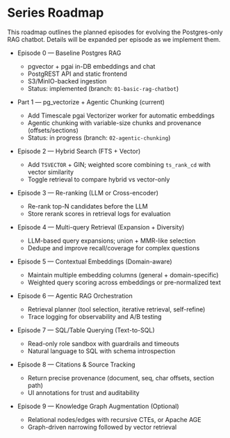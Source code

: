 # Series Roadmap

This roadmap outlines the planned episodes for evolving the Postgres-only RAG chatbot. Details will be expanded per episode as we implement them.

- Episode 0 — Baseline Postgres RAG
  - pgvector + pgai in-DB embeddings and chat
  - PostgREST API and static frontend
  - S3/MinIO-backed ingestion
  - Status: implemented (branch: `01-basic-rag-chatbot`)

- Part 1 — pg_vectorize + Agentic Chunking (current)
  - Add Timescale pgai Vectorizer worker for automatic embeddings
  - Agentic chunking with variable-size chunks and provenance (offsets/sections)
  - Status: in progress (branch: `02-agentic-chunking`)

- Episode 2 — Hybrid Search (FTS + Vector)
  - Add `TSVECTOR` + GIN; weighted score combining `ts_rank_cd` with vector similarity
  - Toggle retrieval to compare hybrid vs vector-only

- Episode 3 — Re-ranking (LLM or Cross-encoder)
  - Re-rank top-N candidates before the LLM
  - Store rerank scores in retrieval logs for evaluation

- Episode 4 — Multi-query Retrieval (Expansion + Diversity)
  - LLM-based query expansions; union + MMR-like selection
  - Dedupe and improve recall/coverage for complex questions

- Episode 5 — Contextual Embeddings (Domain-aware)
  - Maintain multiple embedding columns (general + domain-specific)
  - Weighted query scoring across embeddings or pre-normalized text

- Episode 6 — Agentic RAG Orchestration
  - Retrieval planner (tool selection, iterative retrieval, self-refine)
  - Trace logging for observability and A/B testing

- Episode 7 — SQL/Table Querying (Text-to-SQL)
  - Read-only role sandbox with guardrails and timeouts
  - Natural language to SQL with schema introspection

- Episode 8 — Citations & Source Tracking
  - Return precise provenance (document, seq, char offsets, section path)
  - UI annotations for trust and auditability

- Episode 9 — Knowledge Graph Augmentation (Optional)
  - Relational nodes/edges with recursive CTEs, or Apache AGE
  - Graph-driven narrowing followed by vector retrieval
